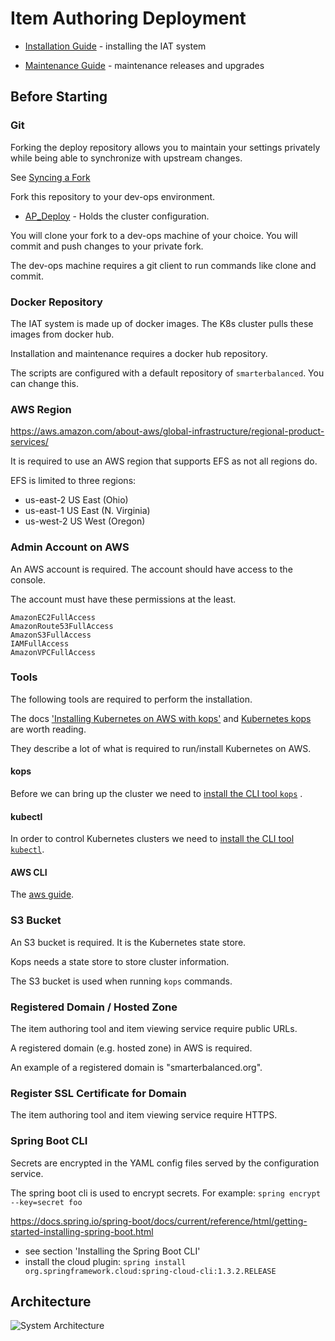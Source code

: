 # Item Authoring Deployment
 
* [Installation Guide](InstallationGuide.md) - installing the IAT system  

* [Maintenance Guide](MaintenanceGuide.md) - maintenance releases and upgrades   

## Before Starting

### Git 

Forking the deploy repository allows you to maintain your settings privately while
being able to synchronize with upstream changes.  

See [Syncing a Fork](https://help.github.com/articles/syncing-a-fork/)

Fork this repository to your dev-ops environment.

* [AP_Deploy](https://github.com/SmarterApp/AP_Deploy.git) - Holds the cluster configuration. 

You will clone your fork to a dev-ops machine of your choice.  You will commit and push changes
to your private fork.

The dev-ops machine requires a git client to run commands like clone and commit. 

### Docker Repository

The IAT system is made up of docker images.  The K8s cluster pulls these images from docker hub.

Installation and maintenance requires a docker hub repository. 

The scripts are configured with a default repository of `smarterbalanced`.  You can change this. 

### AWS Region

https://aws.amazon.com/about-aws/global-infrastructure/regional-product-services/

It is required to use an AWS region that supports EFS as not all regions do.

EFS is limited to three regions: 
* us-east-2 US East (Ohio)	
* us-east-1 US East (N. Virginia)	
* us-west-2 US West (Oregon)

### Admin Account on AWS

An AWS account is required.  The account should have access to the console.

The account must have these permissions at the least.

```
AmazonEC2FullAccess
AmazonRoute53FullAccess
AmazonS3FullAccess
IAMFullAccess
AmazonVPCFullAccess
```

### Tools

The following tools are required to perform the installation.

The docs ['Installing Kubernetes on AWS with kops'](https://kubernetes.io/docs/getting-started-guides/kops/)
and [Kubernetes kops](https://github.com/kubernetes/kops/blob/master/docs/aws.md) are worth reading.

They describe a lot of what is required to run/install Kubernetes on AWS.

#### kops

Before we can bring up the cluster we need to [install the CLI tool `kops`](https://github.com/kubernetes/kops/blob/master/docs/install.md) .

#### kubectl

In order to control Kubernetes clusters we need to [install the CLI tool `kubectl`](https://kubernetes.io/docs/tasks/tools/install-kubectl/).

#### AWS CLI

The [aws guide](http://docs.aws.amazon.com/cli/latest/userguide/awscli-install-linux.html).

### S3 Bucket 

An S3 bucket is required.  It is the Kubernetes state store.

Kops needs a state store to store cluster information.

The S3 bucket is used when running ```kops``` commands.

### Registered Domain / Hosted Zone

The item authoring tool and item viewing service require public URLs.

A registered domain (e.g. hosted zone) in AWS is required.  

An example of a registered domain is "smarterbalanced.org".  

### Register SSL Certificate for Domain

The item authoring tool and item viewing service require HTTPS.

### Spring Boot CLI

Secrets are encrypted in the YAML config files served by the configuration service.

The spring boot cli is used to encrypt secrets.  For example: `spring encrypt --key=secret foo`

https://docs.spring.io/spring-boot/docs/current/reference/html/getting-started-installing-spring-boot.html 
* see section 'Installing the Spring Boot CLI'  
* install the cloud plugin: `spring install org.springframework.cloud:spring-cloud-cli:1.3.2.RELEASE`

## Architecture

![System Architecture](/images/system-architecture.png)
